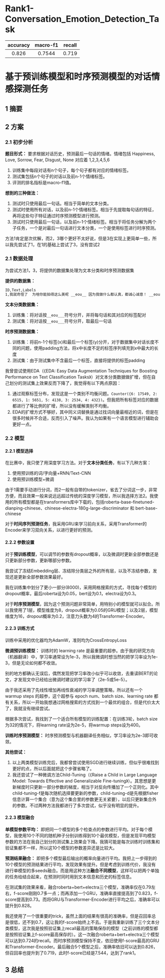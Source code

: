# Rank1-Conversation_Emotion_Detection_Task

| accuracy | macro-f1 | recall |
| :-----:| :----: | :----: |
| 0.826 | 0.7544 | 0.719 |

# 基于预训练模型和时序预测模型的对话情感探测任务
## 1 摘要 

## 2 方案
### 2.1 初步分析
**题目形式：**
要求根据对话历史，预测最后一句话的情绪。情绪包括 Happiness, Love, Sorrow, Fear, Disgust, None 对应着 1,2,3,4,5,6

1. 训练集中每段对话有n个句子，每个句子都有对应的情绪标签。
2. 测试集包括n个句子的对话以及前n-1个情绪标签。
3. 评测的排名指标是macro-f1值。

**想到的三种做法：**
1. 测试时只使用最后一句话。相当于简单的文本分类。
2. 测试时使用所有对话，以及前n-1个情绪标签。相当于先提取每句话的特征，再将这些句子特征通过时序预测模型进行预测。
3. 测试时只使用最后一句话，以及前n-1个情绪标签。相当于将任务分解为两个子任务，一个是对最后一句话进行文本分类，一个是使用标签进行时序预测。

方法1肯定是次优解，而2，3哪个更好不太好说，但是3在实现上更简单一些，所以我先尝试了1，在1的基础上尝试了3，没有尝试2

### 2.1 数据处理
为尝试方法1，3，将提供的数据集处理为文本分类和时序预测数据集

**提供的数据集：**
```txt
ID,Text,Labels
1,我就奇怪了  为啥你能拍得这么美呢 __eou__ 因为我做什么都认真，都诚心诚意！ __eou__ 好你诚心诚意！我谦虚低调！咱都是优秀品格的人再赞一个  干杯 __eou__ 嗯嗯，咱俩都是最可爱的人！,2222
```

**文本分类数据集：**
1. 训练集：将对话按```__eou___```符号分开，并将每句话和其对应的标签配对
2. 测试集：将对话按```__eou___```符号分开，取最后一句话

**时序预测数据集：**
1. 训练集：将前n-1个标签(x)和最后一个标签(y)分开，对于数据集中对话长度不同的问题，使用padding方法，将x中长度不足的标签序列填充到x中最大的长度
2. 测试集：由于测试集中不含最后一个标签，直接将提供的标签padding

我曾尝试使用EDA（《EDA: Easy Data Augmentation Techniques for Boosting Performance on Text Classification Tasks》）对文本分类数据做扩增，但在自己划分的测试集上效果反而下降了，我觉得有以下两点原因：

1. 通过观察标签分布，发现这是一个类别不均衡问题。```Counter({6: 17549, 2: 6515, 1: 5651, 5: 4138, 3: 2534, 4: 432})```。但我把所有标签对应的数据都进行了等比例的扩增，所以没有缓解类别不均衡。
2. EDA的扩增方式不够好，其中同义词替换是通过找词向量最相近的词，但是在很多时候并不合适，反而引入了噪声。我认为如果有一个语言模型进行辅助会更好一点。

### 2.2 模型
#### 2.2.1 模型选择
在比赛中，我只使了用深度学习方法。对于**文本分类任务**，有以下几种方案：
1. 使用预训练的词/字向量+RNN/Text-CNN
2. 使用预训练模型+微调

由于1需要手动进行分词，而2一般有自带的tokenizer，省去了分词这一步，非常方便，而且效果一般来说远远超过传统的深度学习模型，所以我选择方法2。我使用的所有模型都是在transformers库中下载的，包括roberta-base-finetuned-dianping-chinese、chinese-electra-180g-large-discriminator 和 bert-base-chinese

对于**时间序列预测任务**，我采用GRU来学习前向关系，采用Transformer的Encoder来学习双向关系，以进行更好的预测。

#### 2.2.2 参数设置
对于**预训练模型**，可以调节的参数有dropout概率，以及微调时更新全部参数还是只更新部分参数，更新哪部分参数。

我尝试了冻结Embedding层、冻结除分类层之外的所有层，以及不冻结参数，发现还是更新全部参数效果最好。

我在训练集中划分了更小一部分(8000)，采用网格搜索的方式，寻找每个模型的dropout概率，最后roberta设为0.05，bert设为0.1，electra设为0.3。

对于**时序预测模型**，因为这个预测问题非常简单，用特别小的模型就可以拟合。所以我使用了1层，模型维度为8，dropout概率为0.05的GRU模型；以及2层，模型维度为16，dropout概率为0.2，注意力头数为4的Transformer-Encoder。

#### 2.2.3 训练方式
训练中采用的优化器均为AdamW，准则均为CrossEntropyLoss

**微调预训练模型：**
训练时的 learning rate 是最重要的超参。由于我的研究方向（机器翻译）中，学习率通常设为1e-3，所以我微调时想当然的把学习率设为1e-3，但是无论如何都不收敛。

别的地方都确认无误后，偶然发现把学习率改小似乎可以收敛，去重读BERT的论文，才发现文中已经给出微调时建议的学习率了（2e-5或5e-5）。

由于我还采用了先线性增加再线性衰减的学习率调整策略，所以还有一个 warmup steps 的超参，这个超参与 epoch num、batch size、learning rate 都有关系，所以一开始我想通过网格搜索的方式找到一个最优的组合，但是代价太大了，我就没有继续尝试。

根据多次尝试，我找到了一个适合所有模型的训练配置：在训练3轮，batch size为32的情况下，将learning rate设为2e-5，将warmup steps设为400。

**训练时序预测模型：**
时序预测模型与机器翻译任务相似，学习率设为2e-3即可收敛。

**其他尝试：**
1. 以上两类模型训练完后，我都曾尝试使用SGD进行继续训练，但似乎很难找到更好的点，所以后面就把这个步骤省略了。
2. 我还尝试了一种微调方法Child-Tuning（《Raise a Child in Large Language Model: Towards Effective and Generalizable Fine-tuning》）。其思想是更新梯度时只更新一部分参数的梯度，相当于对反向传播加了一个正则化。其中child-tuning-f是每次随机选择要更新的参数，child-tuning-d是先根据fisher信息计算一个集合（意为这个集合里的参数更无关紧要），以后只更新集合外的参数。不过两种方法我都进行了多次尝试，似乎没有明显的提升。

#### 2.2.3 模型融合
**单模型参数平均：**
即把同一个模型的多个检查点的参数进行平均。对于每个模型，我使用10个不同的随机种子分别训练得到10个最优模型，但是发现平均模型参数的方法在我自己划分的测试集上效果会下降。我猜可能是每次训练时训练集和验证集都不一样，所以这10个模型的参数差异还是比较大。

**预测结果融合：**
即把多个模型最后输出的概率向量进行平均。我把上一步得到的10个模型的预测结果进行平均，发现效果有提升。但是考虑到训练代价，我没有进行单模型的多seeds融合。而是用这种方法**融合不同模型**，这样可以把两个单独的任务给结合起来，在预测时同时用到文本信息和历史的标签信息。

在测试集的效果来看，融合roberta+bert+electra三个模型，准确率仅在0.79左右，f-score刚刚0.7多一点；而再添加一个GRU，准确率直接提高到了0.823，f-score提高到0.73。而将GRU与Transformer-Encoder进行平均之后，准确率可以提升到0.828。

我还使用了一个很重要的trick，虽然上面的结果有很高的准确率，但是召回率总是很低，还不到0.7，这让我的f-score始终上不去。于是我重新训练了三个文本分类模型，这次我是按照验证集上recall最高的策略保存的模型（之前训练的模型都是按照验证集上f-score最高保存的）。这一次融合roberta+bert+electra三个模型可以达到0.724的recall。而时序预测模型保持不变，依旧使用f-score最高的GRU和Transformer-Encoder。最后融合5个模型之后，准确率依旧可以达到0.826，但召回率也提升到了0.719，此时f-score已经是7.544，达到了rank1。

## 3 总结